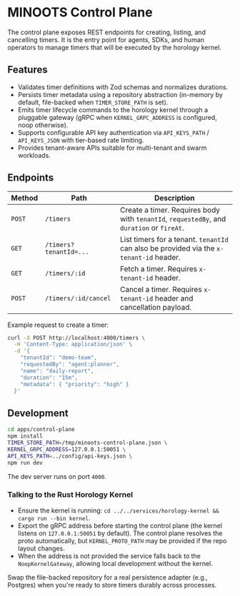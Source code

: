# MINOOTS Control Plane

The control plane exposes REST endpoints for creating, listing, and cancelling timers. It is the entry point for agents,
SDKs, and human operators to manage timers that will be executed by the horology kernel.

## Features
- Validates timer definitions with Zod schemas and normalizes durations.
- Persists timer metadata using a repository abstraction (in-memory by default, file-backed when `TIMER_STORE_PATH` is set).
- Emits timer lifecycle commands to the horology kernel through a pluggable gateway (gRPC when `KERNEL_GRPC_ADDRESS` is configured, noop otherwise).
- Supports configurable API key authentication via `API_KEYS_PATH` / `API_KEYS_JSON` with tier-based rate limiting.
- Provides tenant-aware APIs suitable for multi-tenant and swarm workloads.

## Endpoints
| Method | Path | Description |
| --- | --- | --- |
| `POST` | `/timers` | Create a timer. Requires body with `tenantId`, `requestedBy`, and `duration` or `fireAt`. |
| `GET` | `/timers?tenantId=...` | List timers for a tenant. `tenantId` can also be provided via the `x-tenant-id` header. |
| `GET` | `/timers/:id` | Fetch a timer. Requires `x-tenant-id` header. |
| `POST` | `/timers/:id/cancel` | Cancel a timer. Requires `x-tenant-id` header and cancellation payload. |

Example request to create a timer:
```bash
curl -X POST http://localhost:4000/timers \
  -H 'Content-Type: application/json' \
  -d '{
    "tenantId": "demo-team",
    "requestedBy": "agent:planner",
    "name": "daily-report",
    "duration": "15m",
    "metadata": { "priority": "high" }
  }'
```

## Development
```bash
cd apps/control-plane
npm install
TIMER_STORE_PATH=/tmp/minoots-control-plane.json \
KERNEL_GRPC_ADDRESS=127.0.0.1:50051 \
API_KEYS_PATH=../config/api-keys.json \
npm run dev
```

The dev server runs on port `4000`.

### Talking to the Rust Horology Kernel

- Ensure the kernel is running: `cd ../../services/horology-kernel && cargo run --bin kernel`.
- Export the gRPC address before starting the control plane (the kernel listens on `127.0.0.1:50051` by default). The control
  plane resolves the proto automatically, but `KERNEL_PROTO_PATH` may be provided if the repo layout changes.
- When the address is not provided the service falls back to the `NoopKernelGateway`, allowing local development without the kernel.

Swap the file-backed repository for a real persistence adapter (e.g., Postgres) when you're ready to store timers durably across processes.
